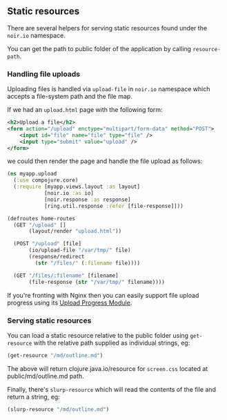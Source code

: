 ## Static resources

There are several helpers for serving static resources found under the `noir.io`
namespace.

You can get the path to public folder of the application by calling `resource-path`.

### Handling file uploads

Uploading files is handled via `upload-file` in `noir.io` namespace which accepts a
file-system path and the file map.

If we had an `upload.html` page with the following form:

```xml
<h2>Upload a file</h2>
<form action="/upload" enctype="multipart/form-data" method="POST">
    <input id="file" name="file" type="file" />
    <input type="submit" value="upload" />
</form>
```

we could then render the page and handle the file upload as follows:

```clojure
(ns myapp.upload
  (:use compojure.core)
  (:require [myapp.views.layout :as layout]
            [noir.io :as io]
            [noir.response :as response]
            [ring.util.response :refer [file-response]]))

(defroutes home-routes
  (GET "/upload" []
       (layout/render "upload.html"))

  (POST "/upload" [file]
       (io/upload-file "/var/tmp/" file)
       (response/redirect
         (str "/files/" (:filename file))))

  (GET "/files/:filename" [filename]
       (file-response (str "/var/tmp/" filename))))  
```

If you're fronting with Nginx then you can easily support file upload progress using its [Upload Progress Module](http://wiki.nginx.org/HttpUploadProgressModule).

### Serving static resources

You can load a static resource relative to the public folder using `get-resource`
with the relative path supplied as individual strings, eg:

```clojure
(get-resource "/md/outline.md")
```

The above will return clojure.java.io/resource for `screen.css` located at public/md/outline.md path.

Finally, there's `slurp-resource` which will read the contents of the file and
return a string, eg:

```clojure
(slurp-resource "/md/outline.md")
```










